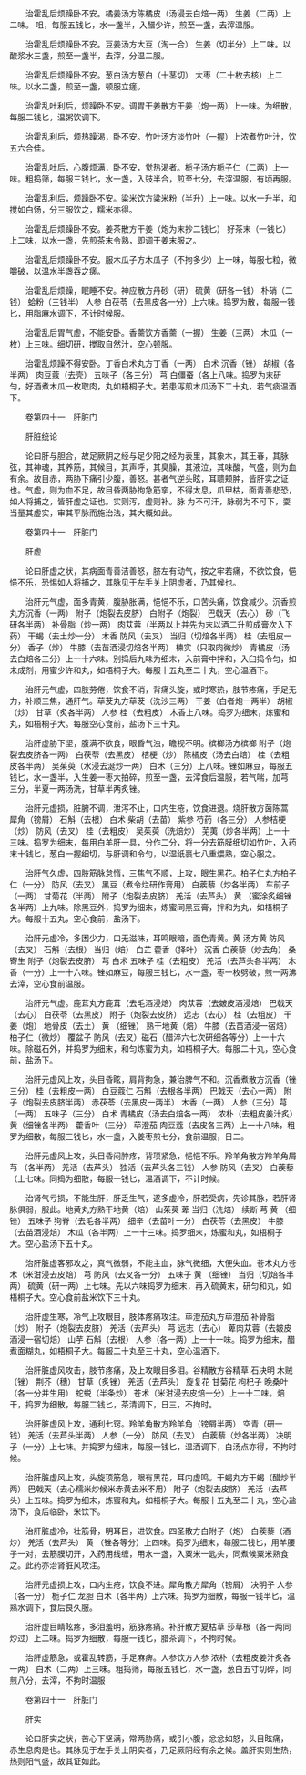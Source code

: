 <!-- { "loadSidebar": true } -->
　　治霍乱后烦躁卧不安。橘姜汤方陈橘皮（汤浸去白焙一两） 生姜（二两）上二味。 咀，每服五钱匕，水一盏半，入醋少许，煎至一盏，去滓温服。

　　治霍乱后烦躁卧不安。豆姜汤方大豆（淘一合） 生姜（切半分）上二味。以酸浆水三盏，煎至一盏半，去滓，分温二服。

　　治霍乱后烦躁卧不安。葱白汤方葱白（十茎切） 大枣（二十枚去核）上二味。以水二盏，煎至一盏，顿服立瘥。

　　治霍乱吐利后，烦躁卧不安。调胃干姜散方干姜（炮一两）上一味。为细散，每服二钱匕，温粥饮调下。

　　治霍乱利后，烦热躁渴，卧不安。竹叶汤方淡竹叶（一握）上浓煮竹叶汁，饮五六合佳。

　　治霍乱吐后，心腹烦满，卧不安，觉热渴者。栀子汤方栀子仁（二两）上一味。粗捣筛，每服三钱匕，水一盏，入豉半合，煎至七分，去滓温服，有顷再服。

　　治霍乱利后，烦躁卧不安。粱米饮方粱米粉（半升）上一味。以水一升半，和搅如白饧，分三服饮之，糯米亦得。

　　治霍乱后烦躁卧不安。姜茶散方干姜（炮为末抄二钱匕） 好茶末（一钱匕）上二味，以水一盏，先煎茶末令熟，即调干姜末服之。

　　治霍乱后烦躁卧不安。服木瓜子方木瓜子（不拘多少）上一味，每服七粒，微嚼破，以温水半盏吞之瘥。

　　治霍乱后烦躁，眠睡不安。神应散方丹砂（研） 硫黄（研各一钱） 朴硝（二钱） 蛤粉（三钱半） 人参 白茯苓（去黑皮各一分）上六味。捣罗为散，每服一钱匕，用脂麻水调下，不计时候服。

　　治霍乱后胃气虚，不能安卧。香薷饮方香薷（一握） 生姜（三两） 木瓜（一枚）上三味。细切研，搅取自然汁，空心顿服。

　　治霍乱烦躁不得安卧。丁香白术丸方丁香（一两） 白术 沉香（锉） 胡椒（各半两） 肉豆蔻（去壳） 五味子（各三分） 芎 白僵蚕（各上八味。捣罗为末研匀，好酒煮木瓜一枚取肉，丸如梧桐子大。若患泻煎木瓜汤下二十丸，若气痰温酒下。

　　卷第四十一　肝脏门

　　肝脏统论

　　论曰肝与胆合，故足厥阴之经与足少阳之经为表里，其象木，其王春，其脉弦，其神魂，其养筋，其候目，其声呼，其臭臊，其液泣，其味酸，气盛，则为血有余。故目赤，两胁下痛引少腹，善怒。甚者气逆头眩，耳聩颊肿，皆肝实之证也。气虚，则为血不足，故目昏两胁拘急筋挛，不得太息，爪甲枯，面青善悲恐，如人将捕之，皆肝虚之证也。实则泻，虚则补。脉 为不可汗，脉弱为不可下，耍当量其虚实，审其平脉而施治法，其大概如此。

　　卷第四十一　肝脏门

　　肝虚

　　论曰肝虚之状，其病面青善洁善怒，脐左有动气，按之牢若痛，不欲饮食，悒悒不乐，恐惕如人将捕之，其脉见于左手关上阴虚者，乃其候也。

　　治肝元气虚，面多青黄，腹胁胀满，悒悒不乐，口苦头痛，饮食减少。沉香煎丸方沉香（一两） 附子（炮裂去皮脐） 白附子（炮裂） 巴戟天（去心） 砂（飞研各半两） 补骨脂（炒一两） 肉苁蓉（半两以上并先为末以酒二升煎成膏次入下药） 干蝎（去土炒一分） 木香 防风（去叉） 当归（切焙各半两） 桂（去粗皮一分） 香子（炒） 牛膝（去苗酒浸切焙各半两） 楝实（只取肉微炒） 青橘皮（汤去白焙各三分）上一十六味。别捣后九味为细末，入前膏中拌和，入臼捣令匀，如未成剂，用蜜少许和丸，如梧桐子大。每服十五丸至二十丸，空心温酒下。

　　治肝元气虚，四肢劳倦，饮食不消，背痛头旋，或时寒热，肢节疼痛，手足无力，补顺三焦，通肝气。荜茇丸方荜茇（洗沙三两） 干姜（白者炮一两半） 胡椒（炒） 甘草（炙各半两） 人参 桂（去粗皮） 木香上八味。捣罗为细末，炼蜜和丸，如梧桐子大。每服空心食前，盐汤下三十丸。

　　治肝虚胁下坚，腹满不欲食，眼昏气浊，瞻视不明。槟榔汤方槟榔 附子（炮裂去皮脐各一两） 白茯苓（去黑皮） 桔梗（炒） 陈橘皮（汤去白焙） 桂（去粗皮各半两） 吴茱萸（水浸去涎炒一两） 白术（三分）上八味。锉如麻豆，每服五钱匕，水一盏半，入生姜一枣大拍碎，煎至一盏，去滓食后温服，若气喘，加芎 三分，半夏一两汤洗，甘草半两炙锉。

　　治肝元虚损，脏腑不调，泄泻不止，口内生疮，饮食进退。烧肝散方茵陈蒿 犀角（镑屑） 石斛（去根） 白术 柴胡（去苗） 紫参 芍药（各三分） 人参桔梗（炒） 防风（去叉） 桂（去粗皮） 吴茱萸（洗焙炒） 芜荑（炒各半两）上一十三味。捣罗为细末，每用白羊肝一具，分作二分，将一分去筋膜细切如竹叶，入药末十钱匕，葱白一握细切，与肝调和令匀，以湿纸裹七八重煨熟，空心服之。

　　治肝气久虚，四肢筋脉怠惰，三焦气不顺，上攻，眼生黑花。柏子仁丸方柏子仁（一分） 防风（去叉） 黑豆（煮令烂研作膏用） 白蒺藜（炒各半两） 车前子（一两） 甘菊花（半两） 附子（炮裂去皮脐） 羌活（去芦头） 黄 （蜜涂炙细锉各半两）上九味。除黑豆外，捣罗为细末，炼蜜同黑豆膏，拌和为丸，如梧桐子大。每服十五丸，空心食前，盐汤下。

　　治肝元虚冷，多困少力，口无滋味，耳鸣眼暗，面色青黄。黄 汤方黄 防风（去叉） 石斛（去根） 当归（焙） 白芷 藿香（择叶） 沉香 白蒺藜（炒去角） 桑寄生 附子（炮裂去皮脐） 芎 白术 五味子 桂（去粗皮） 羌活（去芦头各半两） 木香（一分）上一十六味。锉如麻豆，每服三钱匕，水一盏，枣一枚劈破，煎一两沸去滓，空心食前温服。

　　治肝元气虚。鹿茸丸方鹿茸（去毛酒浸焙） 肉苁蓉（去皴皮酒浸焙） 巴戟天（去心） 白茯苓（去黑皮） 附子（炮裂去皮脐） 远志（去心） 桂（去粗皮） 干姜（炮） 地骨皮（去土） 黄 （细锉） 熟干地黄（焙） 牛膝（去苗酒浸一宿焙） 柏子仁（微炒） 覆盆子 防风（去叉）磁石（醋淬六七次研细各等分）上一十六味。除磁石外，并捣罗为细末，和匀炼蜜为丸，如梧桐子大。每服二十丸，空心食前，盐汤下。

　　治肝元虚风上攻，头目昏眩，肩背拘急，兼治脾气不和。沉香煮散方沉香（锉三分） 桂（去粗皮一两） 白豆蔻仁 石斛（去根各半两） 巴戟天（去心一两） 附子（炮裂去皮脐半两） 赤茯苓（去黑皮一两半） 木香（一两） 人参（三分）芎（一两） 五味子（三分） 白术 青橘皮（汤去白焙各一两） 浓朴（去粗皮姜汁炙）黄（细锉各半两） 藿香叶（三分） 荜澄茄 肉豆蔻（去皮各三两）上一十八味，粗罗为细散，每服三钱匕，水一盏，入姜枣煎七分，食前温服，日二。

　　治肝元虚风上攻，头目昏闷肿疼，背项紧急，悒悒不乐。羚羊角散方羚羊角屑 芎 （各半两） 羌活（去芦头） 独活（去芦头各三钱） 人参 防风（去叉） 白蒺藜（上七味。同捣为细散，每服一钱匕，温酒调下，不计时候。

　　治肾气亏损，不能生肝，肝乏生气，遂多虚冷，肝若受病，先诊其脉，若肝肾脉俱弱，服此。地黄丸方熟干地黄（焙） 山茱萸 萆 当归（洗焙） 续断 芎 黄 （细锉） 五味子 狗脊（去毛各半两） 细辛（去苗叶一分） 白茯苓（去黑皮） 牛膝（去苗酒浸焙） 木瓜（各半两）上一十三味。捣罗细末，炼蜜和丸，如梧桐子大。空心盐汤下五十丸。

　　治肝脏虚客邪攻之，真气微弱，不能主血，脉气微细，大便失血。苍术丸方苍术（米泔浸去皮焙） 芎 防风（去叉各一分） 五味子 黄 （细锉） 当归（切焙各半两） 硫黄（研一两）上七味。先以六味捣罗为细末，再入硫黄末，研匀和丸，如梧桐子大。空心食前盐米饮下三十丸。

　　治肝虚生寒，冷气上攻眼目，肢体疼痛攻注。荜澄茄丸方荜澄茄 补骨脂（炒） 附子（炮裂去皮脐） 羌活（去芦头） 芎 远志（去心） 萆肉苁蓉（去皴皮酒浸一宿切焙） 山芋 石斛（去根） 人参（各一两）上一十一味。捣罗为细末，醋煮面糊丸，如梧桐子大。每服二十丸至三十丸，空心温酒下。

　　治肝脏虚风攻击，肢节疼痛，及上攻眼目多泪。谷精散方谷精草 石决明 木贼（锉） 荆芥（穗） 甘草（炙锉） 羌活（去芦头） 旋复花 甘菊花 枸杞子 晚桑叶（各一分并生用） 蛇蜕（半条炒） 苍术（米泔浸去皮焙一分）上一十二味。焙干，捣罗为细散，每服二钱匕，茶清调下，日三，不拘时。

　　治肝脏虚风上攻，通利七窍。羚羊角散方羚羊角（镑屑半两） 空青（研一钱） 羌活（去芦头半两） 人参（一分） 防风（去叉） 白蒺藜（炒各半两） 决明子（一分）上七味。并捣罗为细末，每服一钱匕，温酒调下，白汤点亦得，不拘时候。

　　治肝脏虚风上攻，头旋项筋急，眼有黑花，耳内虚鸣。干蝎丸方干蝎（醋炒半两） 巴戟天（去心糯米炒候米赤黄去米不用） 附子（炮裂去皮脐） 羌活（去芦头）上五味。捣罗为细末，炼蜜和丸，如梧桐子大。每服十五丸至二十丸，空心盐汤下，食后临卧，米饮下。

　　治肝脏虚冷，壮筋骨，明耳目，进饮食。四圣散方白附子（炮） 白蒺藜（酒炒） 羌活（去芦头） 黄 （锉各等分）上四味。捣罗为细末，每服二钱匕，用羊腰子一对，去筋膜切开，入药用线缠，用水一盏，入粟米一匙头，同煮候粟米熟食之。此药亦治肾脏风攻注。

　　治肝元虚损上攻，口内生疮，饮食不进。犀角散方犀角（镑屑） 决明子 人参（各一分） 栀子仁 龙胆 白术（各半两）上六味。捣罗为细散，每服一钱半匕，温熟水调下，食后良久服。

　　治肝虚目睛眩疼，多泪羞明，筋脉疼痛。补肝散方夏枯草 莎草根（各一两同炒过）上二味。捣罗为细散，每服一钱匕，腊茶调下，不拘时候。

　　治肝虚筋急，或霍乱转筋，手足麻痹。人参饮方人参 浓朴（去粗皮姜汁炙各一两） 白术（二两）上三味。粗捣筛，每服五钱匕，水一盏，葱白五寸切碎，同煎八分，去滓，不拘时温服

　　卷第四十一　肝脏门

　　肝实

　　论曰肝实之状，苦心下坚满，常两胁痛，或引小腹，忿忿如怒，头目眩痛， 赤生息肉是也。其脉见于左手关上阴实者，乃足厥阴经有余之候。盖肝实则生热，热则阳气盛，故其证如此。

